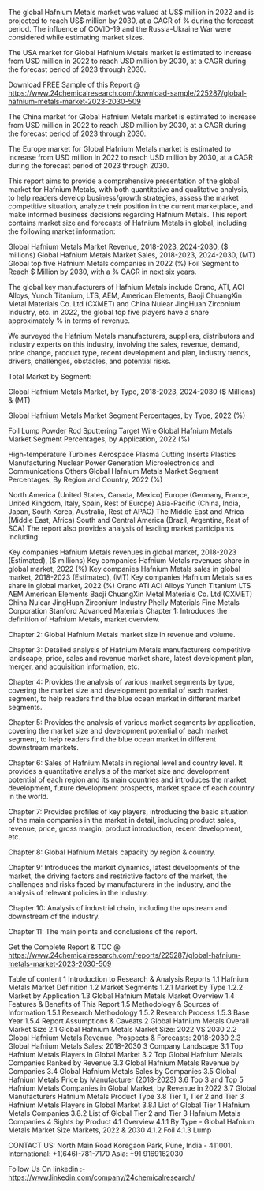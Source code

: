 The global Hafnium Metals market was valued at US$ million in 2022 and is projected to reach US$ million by 2030, at a CAGR of % during the forecast period. The influence of COVID-19 and the Russia-Ukraine War were considered while estimating market sizes.

The USA market for Global Hafnium Metals  market is estimated to increase from USD million in 2022 to reach USD million by 2030, at a CAGR during the forecast period of 2023 through 2030.

Download FREE Sample of this Report @ https://www.24chemicalresearch.com/download-sample/225287/global-hafnium-metals-market-2023-2030-509

The China market for Global Hafnium Metals market is estimated to increase from USD million in 2022 to reach USD million by 2030, at a CAGR during the forecast period of 2023 through 2030.

The Europe market for Global Hafnium Metals market is estimated to increase from USD million in 2022 to reach USD million by 2030, at a CAGR during the forecast period of 2023 through 2030.

This report aims to provide a comprehensive presentation of the global market for Hafnium Metals, with both quantitative and qualitative analysis, to help readers develop business/growth strategies, assess the market competitive situation, analyze their position in the current marketplace, and make informed business decisions regarding Hafnium Metals. This report contains market size and forecasts of Hafnium Metals in global, including the following market information:

Global Hafnium Metals Market Revenue, 2018-2023, 2024-2030, ($ millions)
Global Hafnium Metals Market Sales, 2018-2023, 2024-2030, (MT)
Global top five Hafnium Metals companies in 2022 (%)
Foil Segment to Reach $ Million by 2030, with a % CAGR in next six years.

The global key manufacturers of Hafnium Metals include Orano, ATI, ACI Alloys, Yunch Titanium, LTS, AEM, American Elements, Baoji ChuangXin Metal Materials Co. Ltd (CXMET) and China Nulear JingHuan Zirconium Industry, etc. in 2022, the global top five players have a share approximately % in terms of revenue.

We surveyed the Hafnium Metals manufacturers, suppliers, distributors and industry experts on this industry, involving the sales, revenue, demand, price change, product type, recent development and plan, industry trends, drivers, challenges, obstacles, and potential risks.

Total Market by Segment:

Global Hafnium Metals Market, by Type, 2018-2023, 2024-2030 ($ Millions) & (MT)

Global Hafnium Metals Market Segment Percentages, by Type, 2022 (%)

Foil
Lump
Powder
Rod
Sputtering Target
Wire
Global Hafnium Metals Market Segment Percentages, by Application, 2022 (%)

High-temperature Turbines
Aerospace
Plasma Cutting Inserts
Plastics Manufacturing
Nuclear Power Generation
Microelectronics and Communications
Others
Global Hafnium Metals Market Segment Percentages, By Region and Country, 2022 (%)

North America (United States, Canada, Mexico)
Europe (Germany, France, United Kingdom, Italy, Spain, Rest of Europe)
Asia-Pacific (China, India, Japan, South Korea, Australia, Rest of APAC)
The Middle East and Africa (Middle East, Africa)
South and Central America (Brazil, Argentina, Rest of SCA)
The report also provides analysis of leading market participants including:

Key companies Hafnium Metals revenues in global market, 2018-2023 (Estimated), ($ millions)
Key companies Hafnium Metals revenues share in global market, 2022 (%)
Key companies Hafnium Metals sales in global market, 2018-2023 (Estimated), (MT)
Key companies Hafnium Metals sales share in global market, 2022 (%)
Orano
ATI
ACI Alloys
Yunch Titanium
LTS
AEM
American Elements
Baoji ChuangXin Metal Materials Co. Ltd (CXMET)
China Nulear JingHuan Zirconium Industry
Phelly Materials
Fine Metals Corporation
Stanford Advanced Materials
Chapter 1: Introduces the definition of Hafnium Metals, market overview.

Chapter 2: Global Hafnium Metals market size in revenue and volume.

Chapter 3: Detailed analysis of Hafnium Metals manufacturers competitive landscape, price, sales and revenue market share, latest development plan, merger, and acquisition information, etc.

Chapter 4: Provides the analysis of various market segments by type, covering the market size and development potential of each market segment, to help readers find the blue ocean market in different market segments.

Chapter 5: Provides the analysis of various market segments by application, covering the market size and development potential of each market segment, to help readers find the blue ocean market in different downstream markets.

Chapter 6: Sales of Hafnium Metals in regional level and country level. It provides a quantitative analysis of the market size and development potential of each region and its main countries and introduces the market development, future development prospects, market space of each country in the world.

Chapter 7: Provides profiles of key players, introducing the basic situation of the main companies in the market in detail, including product sales, revenue, price, gross margin, product introduction, recent development, etc.

Chapter 8: Global Hafnium Metals capacity by region & country.

Chapter 9: Introduces the market dynamics, latest developments of the market, the driving factors and restrictive factors of the market, the challenges and risks faced by manufacturers in the industry, and the analysis of relevant policies in the industry.

Chapter 10: Analysis of industrial chain, including the upstream and downstream of the industry.

Chapter 11: The main points and conclusions of the report.

Get the Complete Report & TOC @ https://www.24chemicalresearch.com/reports/225287/global-hafnium-metals-market-2023-2030-509

Table of content
1 Introduction to Research & Analysis Reports
1.1 Hafnium Metals Market Definition
1.2 Market Segments
1.2.1 Market by Type
1.2.2 Market by Application
1.3 Global Hafnium Metals Market Overview
1.4 Features & Benefits of This Report
1.5 Methodology & Sources of Information
1.5.1 Research Methodology
1.5.2 Research Process
1.5.3 Base Year
1.5.4 Report Assumptions & Caveats
2 Global Hafnium Metals Overall Market Size
2.1 Global Hafnium Metals Market Size: 2022 VS 2030
2.2 Global Hafnium Metals Revenue, Prospects & Forecasts: 2018-2030
2.3 Global Hafnium Metals Sales: 2018-2030
3 Company Landscape
3.1 Top Hafnium Metals Players in Global Market
3.2 Top Global Hafnium Metals Companies Ranked by Revenue
3.3 Global Hafnium Metals Revenue by Companies
3.4 Global Hafnium Metals Sales by Companies
3.5 Global Hafnium Metals Price by Manufacturer (2018-2023)
3.6 Top 3 and Top 5 Hafnium Metals Companies in Global Market, by Revenue in 2022
3.7 Global Manufacturers Hafnium Metals Product Type
3.8 Tier 1, Tier 2 and Tier 3 Hafnium Metals Players in Global Market
3.8.1 List of Global Tier 1 Hafnium Metals Companies
3.8.2 List of Global Tier 2 and Tier 3 Hafnium Metals Companies
4 Sights by Product
4.1 Overview
4.1.1 By Type - Global Hafnium Metals Market Size Markets, 2022 & 2030
4.1.2 Foil
4.1.3 Lump

CONTACT US:
North Main Road Koregaon Park, Pune, India - 411001.
International: +1(646)-781-7170
Asia: +91 9169162030

Follow Us On linkedin :- https://www.linkedin.com/company/24chemicalresearch/
